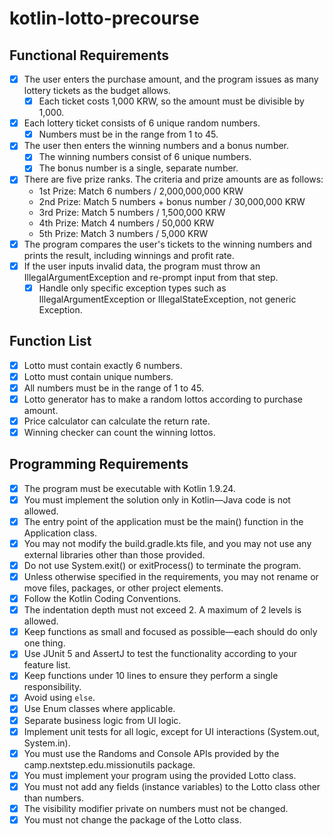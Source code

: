# kotlin-lotto-precourse
## Functional Requirements
- [x] The user enters the purchase amount, and the program issues as many lottery tickets as the budget allows.
  - [x] Each ticket costs 1,000 KRW, so the amount must be divisible by 1,000.
- [x] Each lottery ticket consists of 6 unique random numbers.
  - [x] Numbers must be in the range from 1 to 45.
- [x] The user then enters the winning numbers and a bonus number.
  - [x] The winning numbers consist of 6 unique numbers.
  - [x] The bonus number is a single, separate number.
- [x] There are five prize ranks. The criteria and prize amounts are as follows:
    - 1st Prize: Match 6 numbers / 2,000,000,000 KRW
    - 2nd Prize: Match 5 numbers + bonus number / 30,000,000 KRW
    - 3rd Prize: Match 5 numbers / 1,500,000 KRW
    - 4th Prize: Match 4 numbers / 50,000 KRW
    - 5th Prize: Match 3 numbers / 5,000 KRW
- [x] The program compares the user's tickets to the winning numbers and prints the result, including winnings and profit rate.
- [x] If the user inputs invalid data, the program must throw an IllegalArgumentException and re-prompt input from that step.
  - [x] Handle only specific exception types such as IllegalArgumentException or IllegalStateException, not generic Exception.

## Function List
- [x] Lotto must contain exactly 6 numbers.
- [x] Lotto must contain unique numbers.
- [x] All numbers must be in the range of 1 to 45.
- [x] Lotto generator has to make a random lottos according to purchase amount.
- [x] Price calculator can calculate the return rate.
- [x] Winning checker can count the winning lottos.

## Programming Requirements
- [x] The program must be executable with Kotlin 1.9.24.
- [x] You must implement the solution only in Kotlin—Java code is not allowed.
- [x] The entry point of the application must be the main() function in the Application class.
- [x] You may not modify the build.gradle.kts file, and you may not use any external libraries other than those provided.
- [x] Do not use System.exit() or exitProcess() to terminate the program.
- [x] Unless otherwise specified in the requirements, you may not rename or move files, packages, or other project elements.
- [x] Follow the Kotlin Coding Conventions.
- [x] The indentation depth must not exceed 2. A maximum of 2 levels is allowed.
- [x] Keep functions as small and focused as possible—each should do only one thing.
- [x] Use JUnit 5 and AssertJ to test the functionality according to your feature list.
- [x] Keep functions under 10 lines to ensure they perform a single responsibility.
- [x] Avoid using `else`.
- [x] Use Enum classes where applicable.
- [x] Separate business logic from UI logic.
- [x] Implement unit tests for all logic, except for UI interactions (System.out, System.in).
- [x] You must use the Randoms and Console APIs provided by the camp.nextstep.edu.missionutils package.
- [x] You must implement your program using the provided Lotto class.
- [x] You must not add any fields (instance variables) to the Lotto class other than numbers.
- [x] The visibility modifier private on numbers must not be changed.
- [x] You must not change the package of the Lotto class.
